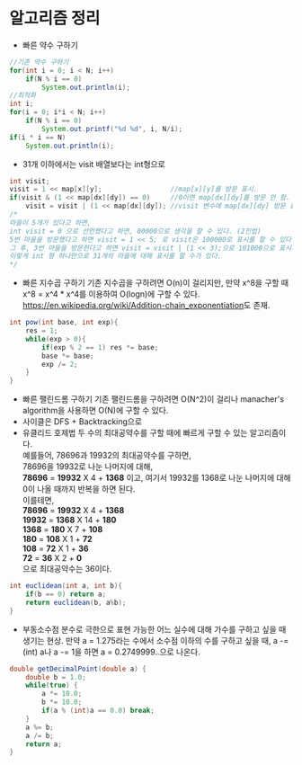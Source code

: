 # 알고리즘 정리
- 빠른 약수 구하기
```java
//기존 약수 구하기
for(int i = 0; i < N; i++)
    if(N % i == 0)
        System.out.println(i);
//최적화
int i;
for(i = 0; i*i < N; i++)
    if(N % i == 0)
        System.out.printf("%d %d", i, N/i);
if(i * i == N)
    System.out.println(i);
```
- 31개 이하에서는 visit 배열보다는 int형으로
```java
int visit;
visit = 1 << map[x][y];                 //map[x][y]를 방문 표시.
if(visit & (1 << map[dx][dy]) == 0)     //0이면 map[dx][dy]를 방문 안 함.
    visit = visit | (1 << map[dx][dy]); //visit 변수에 map[dx][dy] 방문 표시.
/*
마을이 5개가 있다고 하면,
int visit = 0 으로 선언했다고 하면, 00000으로 생각을 할 수 있다. (2진법)
5번 마을을 방문했다고 하면 visit = 1 << 5; 로 visit은 100000로 표시를 할 수 있다.
그 후, 3번 마을을 방문한다고 하면 visit = visit | (1 << 3);으로 101000으로 표시가 가능하다.
이렇게 int 형 하나만으로 31개의 마을에 대해 표시를 할 수가 있다.
*/
```
- 빠른 지수곱 구하기
기존 지수곱을 구하려면 O(n)이 걸리지만, 만약 x^8을 구할 때 x^8 = x^4 * x^4를 이용하여 O(logn)에 구할 수 있다.
<https://en.wikipedia.org/wiki/Addition-chain_exponentiation>도 존재.
```java
int pow(int base, int exp){
    res = 1;
    while(exp > 0){
        if(exp % 2 == 1) res *= base;
        base *= base;
        exp /= 2;
    }
}
```
- 빠른 팰린드롬 구하기
기존 팰린드롬을 구하려면 O(N^2)이 걸리나 manacher's algorithm을 사용하면 O(N)에 구할 수 있다.
- 사이클은 DFS + Backtracking으로
- 유클리드 호제법
두 수의 최대공약수를 구할 때에 빠르게 구할 수 있는 알고리즘이다.<br>
예를들어, 78696과 19932의 최대공약수를 구하면,<br>
78696을 19932로 나눈 나머지에 대해,<br>
**78696** = **19932** X 4 + **1368** 이고, 여기서 19932를 1368로 나눈 나머지에 대해 0이 나올 때까지 반복을 하면 된다.<br>
이를테면,<br>
**78696** = **19932** X 4 + **1368**<br>
**19932** = **1368** X 14 + **180**<br>
**1368** = **180** X 7 + **108**<br>
**180** = **108** X 1 + **72**<br>
**108** = **72** X 1 + **36**<br>
**72** = **36** X 2 + **0**<br>
으로 최대공약수는 36이다.
```java
int euclidean(int a, int b){
    if(b == 0) return a;
    return euclidean(b, a%b);
}
```
- 부동소수점
분수로 극한으로 표현 가능한 어느 실수에 대해 가수를 구하고 싶을 때 생기는 현상.
만약 a = 1.275라는 수에서 소수점 이하의 수를 구하고 싶을 때, a -= (int) a나 a -= 1을 하면 a = 0.2749999..으로 나온다. 
```java
double getDecimalPoint(double a) {
    double b = 1.0;
    while(true) {
        a *= 10.0;
        b *= 10.0;
        if(a % (int)a == 0.0) break; 
    }
    a %= b;
    a /= b;
    return a;
}
```